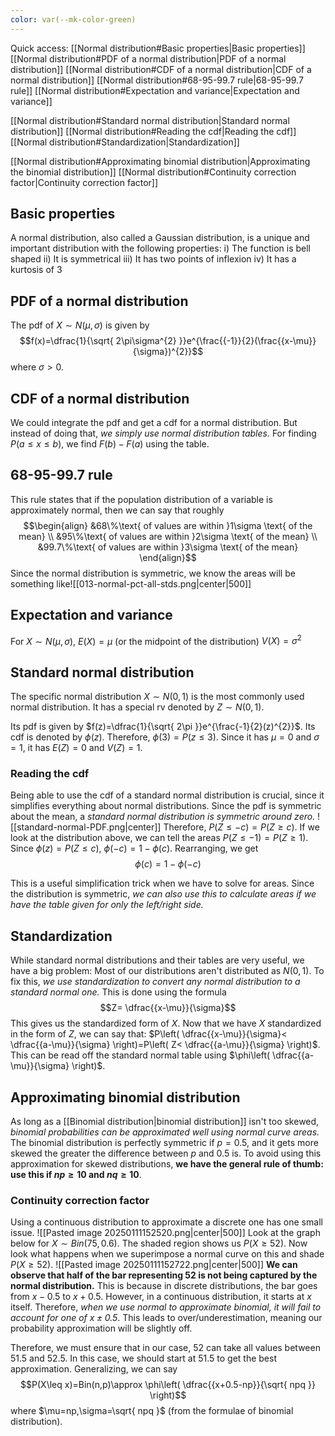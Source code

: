 ```yaml
---
color: var(--mk-color-green)
---
```

Quick access:
[[Normal distribution#Basic properties|Basic properties]]
[[Normal distribution#PDF of a normal distribution|PDF of a normal distribution]]
[[Normal distribution#CDF of a normal distribution|CDF of a normal distribution]]
[[Normal distribution#68-95-99.7 rule|68-95-99.7 rule]]
[[Normal distribution#Expectation and variance|Expectation and variance]]

[[Normal distribution#Standard normal distribution|Standard normal distribution]]
	[[Normal distribution#Reading the cdf|Reading the cdf]]
[[Normal distribution#Standardization|Standardization]]

[[Normal distribution#Approximating binomial distribution|Approximating the binomial distribution]]
	[[Normal distribution#Continuity correction factor|Continuity correction factor]]


## Basic properties
A normal distribution, also called a Gaussian distribution, is a unique and important distribution with the following properties:
i) The function is bell shaped
ii) It is symmetrical
iii) It has two points of inflexion
iv) It has a kurtosis of 3

## PDF of a normal distribution
The pdf of $X \sim N(\mu,\sigma)$ is given by
$$f(x)=\dfrac{1}{\sqrt{ 2\pi\sigma^{2} }}e^{\frac{{-1}}{2}(\frac{{x-\mu}}{\sigma})^{2}}$$
where $\sigma>0$.

## CDF of a normal distribution
We could integrate the pdf and get a cdf for a normal distribution. But instead of doing that, *we simply use normal distribution tables.* For finding $P(a\leq x\leq b)$, we find $F(b)-F(a)$ using the table.

## 68-95-99.7 rule
This rule states that if the population distribution of a variable is approximately normal, then we can say that roughly
$$\begin{align}
&68\%\text{ of values are within }1\sigma \text{ of the mean} \\
&95\%\text{ of values are within }2\sigma \text{ of the mean} \\
&99.7\%\text{ of values are within }3\sigma \text{ of the mean}
\end{align}$$
Since the normal distribution is symmetric, we know the areas will be something like![[013-normal-pct-all-stds.png|center|500]]
## Expectation and variance
For $X\sim N(\mu,\sigma)$,
$E(X)=\mu$ (or the midpoint of the distribution)
$V(X)=\sigma^{2}$

## Standard normal distribution
The specific normal distribution $X\sim N(0,1)$ is the most commonly used normal distribution. It has a special rv denoted by $Z\sim N(0,1)$. 

Its pdf is given by $f(z)=\dfrac{1}{\sqrt{ 2\pi }}e^{\frac{-1}{2}(z)^{2}}$. Its cdf is denoted by $\phi (z)$. Therefore, $\phi(3)=P(z\leq 3)$. Since it has $\mu=0$ and $\sigma=1$, it has $E(Z)=0$ and $V(Z)=1$.

### Reading the cdf
Being able to use the cdf of a standard normal distribution is crucial, since it simplifies everything about normal distributions.
Since the pdf is symmetric about the mean, a *standard normal distribution is symmetric around zero.*
![[standard-normal-PDF.png|center]]
Therefore, $P(Z\leq -c)=P(Z\geq c)$. If we look at the distribution above, we can tell the areas $P(Z\leq -1)=P(Z\geq 1)$. Since $\phi(z)=P(Z\leq c)$, $\phi(-c)=1-\phi(c)$. Rearranging, we get 
$$\phi(c)=1-\phi(-c)$$

This is a useful simplification trick when we have to solve for areas. Since the distribution is symmetric, *we can also use this to calculate areas if we have the table given for only the left/right side.*

## Standardization
While standard normal distributions and their tables are very useful, we have a big problem: Most of our distributions aren't distributed as $N(0,1)$. To fix this, *we use standardization to convert any normal distribution to a standard normal one.* This is done using the formula
$$Z= \dfrac{{x-\mu}}{\sigma}$$
This gives us the standardized form of $X$. Now that we have $X$ standardized in the form of $Z$, we can say that:
$P\left(  \dfrac{{x-\mu}}{\sigma}< \dfrac{{a-\mu}}{\sigma} \right)=P\left( Z< \dfrac{{a-\mu}}{\sigma} \right)$. This can be read off the standard normal table using $\phi\left( \dfrac{{a-\mu}}{\sigma} \right)$.

## Approximating binomial distribution
As long as a [[Binomial distribution|binomial distribution]] isn't too skewed, *binomial probabilities can be approximated well using normal curve areas.* The binomial distribution is perfectly symmetric if $p=0.5$, and it gets more skewed the greater the difference between $p$ and $0.5$ is. To avoid using this approximation for skewed distributions, **we have the general rule of thumb: use this if $np\geq 10$ and $nq \geq 10$**.

### Continuity correction factor
Using a continuous distribution to approximate a discrete one has one small issue.
![[Pasted image 20250111152520.png|center|500]]
Look at the graph below for $X\sim Bin(75,0.6)$. The shaded region shows us $P(X\geq 52)$. Now look what happens when we superimpose a normal curve on this and shade $P(X\geq 52)$.
![[Pasted image 20250111152722.png|center|500]]
**We can observe that half of the bar representing 52 is not being captured by the normal distribution.** This is because in discrete distributions, the bar goes from $x-0.5$ to $x+0.5$. However, in a continuous distribution, it starts at $x$ itself. Therefore, *when we use normal to approximate binomial, it will fail to account for one of $x\pm 0.5$*. This leads to over/underestimation, meaning our probability approximation will be slightly off.

Therefore, we must ensure that in our case, $52$ can take all values between $51.5$ and $52.5$. In this case, we should start at $51.5$ to get the best approximation. Generalizing, we can say
$$P(X\leq x)=Bin(n,p)\approx \phi\left( \dfrac{{x+0.5-np}}{\sqrt{ npq }} \right)$$
where $\mu=np,\sigma=\sqrt{ npq }$ (from the formulae of binomial distribution).